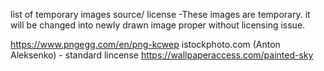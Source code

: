 list of temporary images source/ license
-These images are temporary. it will be changed into newly drawn image proper without licensing issue.

https://www.pngegg.com/en/png-kcwep
istockphoto.com (Anton Aleksenko) - standard lincense
https://wallpaperaccess.com/painted-sky